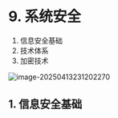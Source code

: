 # 9. 系统安全

1. 信息安全基础
2. 技术体系
3. 加密技术



![image-20250413231202270](/Users/wplay/2025/senior_software_infra_docs/文老师/基础/assets//image-20250413231202270.png)



## 1. 信息安全基础
